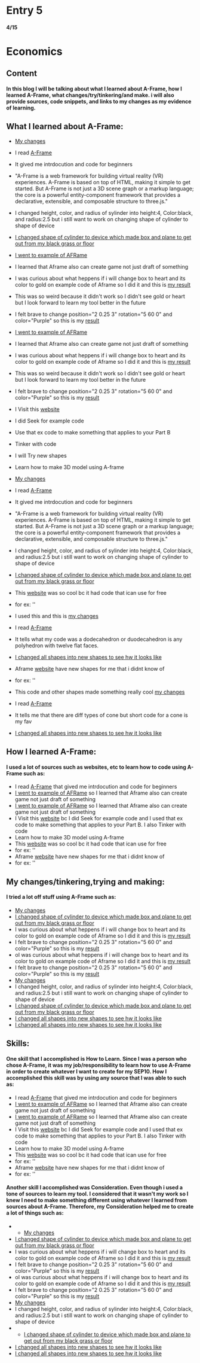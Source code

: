 # Entry 5
#### 4/15

# Economics

## Content

#### In this blog I will be talking about what I learned about A-Frame, how I learned A-Frame, what changes/try/tinkering/and make. i will also provide sources, code snippets, and links to my changes as my evidence of learning.

## What I learned about A-Frame:
* [My changes](https://miniature-spork-5gq6q949q9vj27944-8080.app.github.dev/aframe.html)
* I read [A-Frame](https://aframe.io/docs/1.5.0/introduction/)
* It gived me intrdocution and code for beginners
* "A-Frame is a web framework for building virtual reality (VR) experiences. A-Frame is based on top of HTML, making it simple to get started. But A-Frame is not just a 3D scene graph or a markup language; the core is a powerful entity-component framework that provides a declarative, extensible, and composable structure to three.js."
* I changed height, color, and radius of sylinder into height:4, Color:black, and radius:2.5 but i still want to work on changing shape of cylinder to shape of device
* [I changed shape of cylinder to device which made box and plane to get out from my black grass or floor](https://miniature-spork-5gq6q949q9vj27944-8080.app.github.dev/aframe.html)

* [I went to example of AFRame](https://webvr.soundboxing.co/?challenge=8751ab88-f679-11ea-9f04-8ea7f69e437c)
* I learned that Aframe also can create game not just draft of something
* I was curious about what heppens if i will change box to heart and its color to gold on example code of Aframe so I did it and this is [my result](https://miniature-spork-5gq6q949q9vj27944-8080.app.github.dev/aframe.html)
* This was so weird because it didn't work so I didn't see gold or heart but I look forward to learn my tool better in the future
* I felt brave to change position="2 0.25 3" rotation="5 60 0" and color="Purple" so this is my [result](https://miniature-spork-5gq6q949q9vj27944-8080.app.github.dev/aframe.html)

* [I went to example of AFRame](https://webvr.soundboxing.co/?challenge=8751ab88-f679-11ea-9f04-8ea7f69e437c)
* I learned that Aframe also can create game not just draft of something
* I was curious about what heppens if i will change box to heart and its color to gold on example code of Aframe so I did it and this is [my result](https://miniature-spork-5gq6q949q9vj27944-8080.app.github.dev/aframe.html)
* This was so weird because it didn't work so I didn't see gold or heart but I look forward to learn my tool better in the future
* I felt brave to change position="2 0.25 3" rotation="5 60 0" and color="Purple" so this is my [result](https://miniature-spork-5gq6q949q9vj27944-8080.app.github.dev/aframe.html)


* I Visit this [website](https://aframe.io/docs/1.5.0/introduction/faq.html)
* I did Seek for example code
* Use that ex code to make something that applies to your Part B
* Tinker with code
* I will Try new shapes
* Learn how to make 3D model using A-frame
* [My changes](https://miniature-spork-5gq6q949q9vj27944-8080.app.github.dev/aframe.html)
* I read [A-Frame](https://aframe.io/docs/1.5.0/introduction/)
* It gived me intrdocution and code for beginners
* "A-Frame is a web framework for building virtual reality (VR) experiences. A-Frame is based on top of HTML, making it simple to get started. But A-Frame is not just a 3D scene graph or a markup language; the core is a powerful entity-component framework that provides a declarative, extensible, and composable structure to three.js."
* I changed height, color, and radius of sylinder into height:4, Color:black, and radius:2.5 but i still want to work on changing shape of cylinder to shape of device
* [I changed shape of cylinder to device which made box and plane to get out from my black grass or floor](https://miniature-spork-5gq6q949q9vj27944-8080.app.github.dev/aframe.html)

* This [website](https://aframe.io/docs/1.5.0/introduction/faq.html) was so cool bc it had code that ican use for free
* for ex: '<a-dodecahedron color="#FF926B" radius="5"></a-dodecahedron>'
* I used this and this is [my changes](https://miniature-spork-5gq6q949q9vj27944-8080.app.github.dev/index.html)
* I read [A-Frame](https://aframe.io/docs/1.5.0/introduction/)
* It tells what my code was  a dodecahedron or duodecahedron is any polyhedron with twelve flat faces.
* [I changed all shapes into new shapes to see hw it looks like](https://miniature-spork-5gq6q949q9vj27944-8080.app.github.dev/index.html)
  
* Aframe [website](https://aframe.io/docs/1.5.0/introduction/faq.html) have new shapes for me that i didnt know of
* for ex: '<a-cone src="#texture"></a-cone>'
* This code and other shapes made something really cool [my changes](https://miniature-spork-5gq6q949q9vj27944-8080.app.github.dev/index.html)
* I read [A-Frame](https://aframe.io/docs/1.5.0/introduction/)
* It tells me that there are diff types of cone but short code for a cone is my fav
* [I changed all shapes into new shapes to see hw it looks like](https://miniature-spork-5gq6q949q9vj27944-8080.app.github.dev/index.html)

## How I learned A-Frame:

#### I used a lot of sources such as websites, etc to learn how to code using A-Frame such as:
* I read [A-Frame](https://aframe.io/docs/1.5.0/introduction/) that gived me intrdocution and code for beginners
* [I went to example of AFRame](https://webvr.soundboxing.co/?challenge=8751ab88-f679-11ea-9f04-8ea7f69e437c) so I learned that Aframe also can create game not just draft of something
* [I went to example of AFRame](https://webvr.soundboxing.co/?challenge=8751ab88-f679-11ea-9f04-8ea7f69e437c) so I learned that Aframe also can create game not just draft of something
* I Visit this [website](https://aframe.io/docs/1.5.0/introduction/faq.html) bc I did Seek for example code and I used that ex code to make something that applies to your Part B. I also Tinker with code
* Learn how to make 3D model using A-frame
* This [website](https://aframe.io/docs/1.5.0/introduction/faq.html) was so cool bc it had code that ican use for free
* for ex: '<a-dodecahedron color="#FF926B" radius="5"></a-dodecahedron>'
* Aframe [website](https://aframe.io/docs/1.5.0/introduction/faq.html) have new shapes for me that i didnt know of
* for ex: '<a-cone src="#texture"></a-cone>'

## My changes/tinkering,trying and making:

#### I tried a lot off stuff using A-Frame such as:
* [My changes](https://miniature-spork-5gq6q949q9vj27944-8080.app.github.dev/aframe.html)
* [I changed shape of cylinder to device which made box and plane to get out from my black grass or floor](https://miniature-spork-5gq6q949q9vj27944-8080.app.github.dev/aframe.html)
*  I was curious about what heppens if i will change box to heart and its color to gold on example code of Aframe so I did it and this is [my result](https://miniature-spork-5gq6q949q9vj27944-8080.app.github.dev/aframe.html)
*   I felt brave to change position="2 0.25 3" rotation="5 60 0" and color="Purple" so this is my [result](https://miniature-spork-5gq6q949q9vj27944-8080.app.github.dev/aframe.html)
*   oI was curious about what heppens if i will change box to heart and its color to gold on example code of Aframe so I did it and this is [my result](https://miniature-spork-5gq6q949q9vj27944-8080.app.github.dev/aframe.html)
* I felt brave to change position="2 0.25 3" rotation="5 60 0" and color="Purple" so this is my [result](https://miniature-spork-5gq6q949q9vj27944-8080.app.github.dev/aframe.html)
* [My changes](https://miniature-spork-5gq6q949q9vj27944-8080.app.github.dev/aframe.html)
* I changed height, color, and radius of sylinder into height:4, Color:black, and radius:2.5 but i still want to work on changing shape of cylinder to shape of device
* [I changed shape of cylinder to device which made box and plane to get out from my black grass or floor](https://miniature-spork-5gq6q949q9vj27944-8080.app.github.dev/aframe.html)
* [I changed all shapes into new shapes to see hw it looks like](https://miniature-spork-5gq6q949q9vj27944-8080.app.github.dev/index.html)
* [I changed all shapes into new shapes to see hw it looks like](https://miniature-spork-5gq6q949q9vj27944-8080.app.github.dev/index.html)

## Skills:

#### One skill that I accomplished is How to Learn. Since I was a person who chose A-Frame, it was my job/responsibility to learn how to use A-Frame in order to create whatever I want to create for my SEP10. How I accomplished this skill was by using any source that I was able to such as:
* I read [A-Frame](https://aframe.io/docs/1.5.0/introduction/) that gived me intrdocution and code for beginners
* [I went to example of AFRame](https://webvr.soundboxing.co/?challenge=8751ab88-f679-11ea-9f04-8ea7f69e437c) so I learned that Aframe also can create game not just draft of something
* [I went to example of AFRame](https://webvr.soundboxing.co/?challenge=8751ab88-f679-11ea-9f04-8ea7f69e437c) so I learned that Aframe also can create game not just draft of something
* I Visit this [website](https://aframe.io/docs/1.5.0/introduction/faq.html) bc I did Seek for example code and I used that ex code to make something that applies to your Part B. I also Tinker with code
* Learn how to make 3D model using A-frame
* This [website](https://aframe.io/docs/1.5.0/introduction/faq.html) was so cool bc it had code that ican use for free
* for ex: '<a-dodecahedron color="#FF926B" radius="5"></a-dodecahedron>'
* Aframe [website](https://aframe.io/docs/1.5.0/introduction/faq.html) have new shapes for me that i didnt know of
* for ex: '<a-cone src="#texture"></a-cone>'

#### Another skill I accomplished was Consideration. Even though i used a tone of sources to learn my tool. I considered that it wasn't my work so I knew I need to make something different using whatever I learned from sources about A-Frame. Therefore, my Consideration helped me to create a lot of things such as:
* * [My changes](https://miniature-spork-5gq6q949q9vj27944-8080.app.github.dev/aframe.html)
* [I changed shape of cylinder to device which made box and plane to get out from my black grass or floor](https://miniature-spork-5gq6q949q9vj27944-8080.app.github.dev/aframe.html)
*  I was curious about what heppens if i will change box to heart and its color to gold on example code of Aframe so I did it and this is [my result](https://miniature-spork-5gq6q949q9vj27944-8080.app.github.dev/aframe.html)
*   I felt brave to change position="2 0.25 3" rotation="5 60 0" and color="Purple" so this is my [result](https://miniature-spork-5gq6q949q9vj27944-8080.app.github.dev/aframe.html)
*   oI was curious about what heppens if i will change box to heart and its color to gold on example code of Aframe so I did it and this is [my result](https://miniature-spork-5gq6q949q9vj27944-8080.app.github.dev/aframe.html)
* I felt brave to change position="2 0.25 3" rotation="5 60 0" and color="Purple" so this is my [result](https://miniature-spork-5gq6q949q9vj27944-8080.app.github.dev/aframe.html)
* [My changes](https://miniature-spork-5gq6q949q9vj27944-8080.app.github.dev/aframe.html)
* I changed height, color, and radius of sylinder into height:4, Color:black, and radius:2.5 but i still want to work on changing shape of cylinder to shape of device
* * [I changed shape of cylinder to device which made box and plane to get out from my black grass or floor](https://miniature-spork-5gq6q949q9vj27944-8080.app.github.dev/aframe.html)
* [I changed all shapes into new shapes to see hw it looks like](https://miniature-spork-5gq6q949q9vj27944-8080.app.github.dev/index.html)
* [I changed all shapes into new shapes to see hw it looks like](https://miniature-spork-5gq6q949q9vj27944-8080.app.github.dev/index.html)



